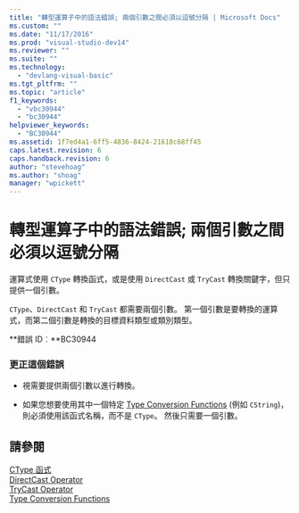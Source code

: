 ```yaml
---
title: "轉型運算子中的語法錯誤; 兩個引數之間必須以逗號分隔 | Microsoft Docs"
ms.custom: ""
ms.date: "11/17/2016"
ms.prod: "visual-studio-dev14"
ms.reviewer: ""
ms.suite: ""
ms.technology: 
  - "devlang-visual-basic"
ms.tgt_pltfrm: ""
ms.topic: "article"
f1_keywords: 
  - "vbc30944"
  - "bc30944"
helpviewer_keywords: 
  - "BC30944"
ms.assetid: 1f7ed4a1-6ff5-4836-8424-21618c68ff45
caps.latest.revision: 6
caps.handback.revision: 6
author: "stevehoag"
ms.author: "shoag"
manager: "wpickett"
---
```

# 轉型運算子中的語法錯誤; 兩個引數之間必須以逗號分隔
運算式使用 `CType` 轉換函式，或是使用 `DirectCast` 或 `TryCast` 轉換關鍵字，但只提供一個引數。  
  
 `CType`、`DirectCast` 和 `TryCast` 都需要兩個引數。 第一個引數是要轉換的運算式，而第二個引數是轉換的目標資料類型或類別類型。  
  
 **錯誤 ID︰**BC30944  
  
### 更正這個錯誤  
  
-   視需要提供兩個引數以進行轉換。  
  
-   如果您想要使用其中一個特定 [Type Conversion Functions](/dotnet/visual-basic/language-reference/functions/type-conversion-functions) \(例如 `CString`\)，則必須使用該函式名稱，而不是 `CType`。 然後只需要一個引數。  
  
## 請參閱  
 [CType 函式](/dotnet/visual-basic/language-reference/functions/ctype-function)   
 [DirectCast Operator](/dotnet/visual-basic/language-reference/operators/directcast-operator)   
 [TryCast Operator](/dotnet/visual-basic/language-reference/operators/trycast-operator)   
 [Type Conversion Functions](/dotnet/visual-basic/language-reference/functions/type-conversion-functions)